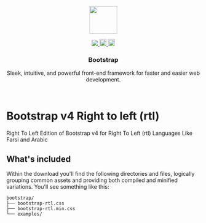 <p align="center">
  <a href="https://getbootstrap.com/">
    <img src="https://getbootstrap.com/assets/brand/bootstrap-solid.svg" alt="" width=72 height=72>
  </a>

  <p align="center">
    <a href="https://img.shields.io/github/license/mashape/apistatus.svg">
      <img src="https://img.shields.io/github/license/mashape/apistatus.svg"> 
    </a>
    <a href="https://badge.fury.io/ph/hesammousavi%2Fbootstrap-v4-rtl">
      <img src="https://badge.fury.io/ph/hesammousavi%2Fbootstrap-v4-rtl.svg" alt="PHP version" height="18">
    </a>
    <a href="https://badge.fury.io/js/hbootstrap4rtl">
      <img src="https://badge.fury.io/js/hbootstrap4rtl.svg" alt="npm version" height="18">
    </a>
  </p>
  <h3 align="center">Bootstrap</h3>

  <p align="center">
    Sleek, intuitive, and powerful front-end framework for faster and easier web development.
  </p>
</p>

<br>

# Bootstrap v4 Right to left (rtl)
Right To Left Edition of Bootstrap v4 for Right To Left (rtl) Languages Like Farsi and Arabic

## What's included
Within the download you'll find the following directories and files, logically grouping common assets and providing both compiled and minified variations. You'll see something like this:
```
bootstrap/
├── bootstrap-rtl.css
├── bootstrap-rtl.min.css
└── examples/
```